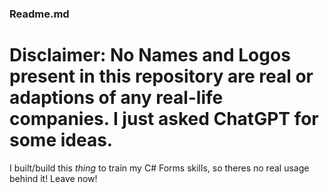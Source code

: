 ### Readme.md
# Disclaimer: No Names and Logos present in this repository are real or adaptions of any real-life companies. I just asked ChatGPT for some ideas.
I built/build this *thing* to train my C# Forms skills, so theres no real usage behind it! Leave now!
